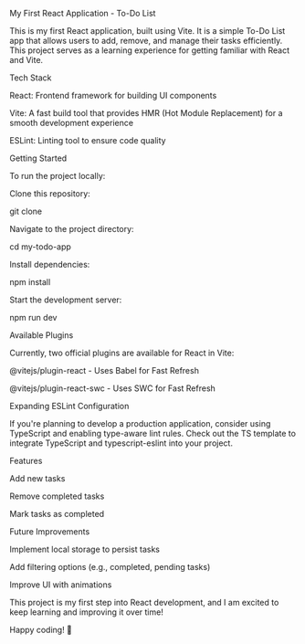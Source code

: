 My First React Application - To-Do List

This is my first React application, built using Vite. It is a simple To-Do List app that allows users to add, remove, and manage their tasks efficiently. This project serves as a learning experience for getting familiar with React and Vite.

Tech Stack

React: Frontend framework for building UI components

Vite: A fast build tool that provides HMR (Hot Module Replacement) for a smooth development experience

ESLint: Linting tool to ensure code quality

Getting Started

To run the project locally:

Clone this repository:

git clone <repository-url>

Navigate to the project directory:

cd my-todo-app

Install dependencies:

npm install

Start the development server:

npm run dev

Available Plugins

Currently, two official plugins are available for React in Vite:

@vitejs/plugin-react - Uses Babel for Fast Refresh

@vitejs/plugin-react-swc - Uses SWC for Fast Refresh

Expanding ESLint Configuration

If you're planning to develop a production application, consider using TypeScript and enabling type-aware lint rules. Check out the TS template to integrate TypeScript and typescript-eslint into your project.

Features

Add new tasks

Remove completed tasks

Mark tasks as completed

Future Improvements

Implement local storage to persist tasks

Add filtering options (e.g., completed, pending tasks)

Improve UI with animations

This project is my first step into React development, and I am excited to keep learning and improving it over time!

Happy coding! 🚀


 
 
